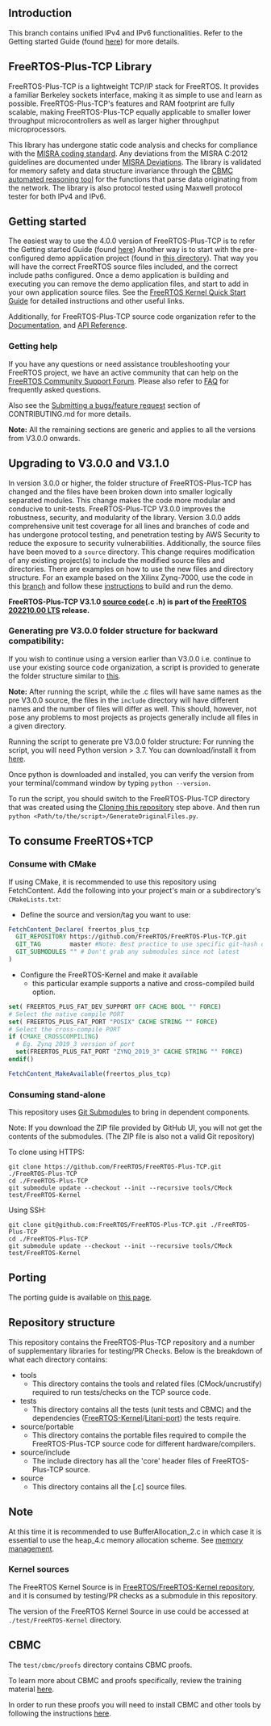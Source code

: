 ## Introduction

This branch contains unified IPv4 and IPv6 functionalities.
Refer to the Getting started Guide (found [here](https://github.com/FreeRTOS/FreeRTOS-Plus-TCP/blob/main/GettingStarted.md)) for more details.

## FreeRTOS-Plus-TCP Library
FreeRTOS-Plus-TCP is a lightweight TCP/IP stack for FreeRTOS. It provides a familiar Berkeley sockets interface, making it as simple to use and learn as possible. FreeRTOS-Plus-TCP's features and RAM footprint are fully scalable, making FreeRTOS-Plus-TCP equally applicable to smaller lower throughput microcontrollers as well as larger higher throughput microprocessors.

This library has undergone static code analysis and checks for compliance with the [MISRA coding standard](https://www.misra.org.uk/). Any deviations from the MISRA C:2012 guidelines are documented under [MISRA Deviations](https://github.com/FreeRTOS/FreeRTOS-Plus-TCP/blob/main/MISRA.md). The library is validated for memory safety and data structure invariance through the [CBMC automated reasoning tool](https://www.cprover.org/cbmc/) for the functions that parse data originating from the network. The library is also protocol tested using Maxwell protocol tester for both IPv4 and IPv6.

## Getting started
The easiest way to use the 4.0.0 version of FreeRTOS-Plus-TCP is to refer the Getting started Guide (found [here](https://github.com/FreeRTOS/FreeRTOS-Plus-TCP/blob/main/GettingStarted.md))
Another way is to start with the pre-configured demo application project (found in [this directory](https://github.com/FreeRTOS/FreeRTOS/tree/main/FreeRTOS-Plus/Demo/FreeRTOS_Plus_TCP_Minimal_Windows_Simulator)).  That way you will have the correct FreeRTOS source files included, and the correct include paths configured.  Once a demo application is building and executing you can remove the demo application files, and start to add in your own application source files.  See the [FreeRTOS Kernel Quick Start Guide](https://www.freertos.org/FreeRTOS-quick-start-guide.html) for detailed instructions and other useful links.

Additionally, for FreeRTOS-Plus-TCP source code organization refer to the [Documentation](http://www.FreeRTOS.org/FreeRTOS-Plus/FreeRTOS_Plus_TCP/TCP_Networking_Tutorial.html), and [API Reference](https://freertos.org/FreeRTOS-Plus/FreeRTOS_Plus_TCP/FreeRTOS_TCP_API_Functions.html).

### Getting help
If you have any questions or need assistance troubleshooting your FreeRTOS project, we have an active community that can help on the [FreeRTOS Community Support Forum](https://forums.freertos.org). Please also refer to [FAQ](http://www.freertos.org/FAQHelp.html) for frequently asked questions.

Also see the [Submitting a bugs/feature request](https://github.com/FreeRTOS/FreeRTOS-Plus-TCP/blob/main/.github/CONTRIBUTING.md#submitting-a-bugsfeature-request) section of CONTRIBUTING.md for more details.

**Note:** All the remaining sections are generic and applies to all the versions from V3.0.0 onwards.

## Upgrading to V3.0.0 and V3.1.0
In version 3.0.0 or higher, the folder structure of FreeRTOS-Plus-TCP has changed and the files have been broken down into smaller logically separated modules. This change makes the code more modular and conducive to unit-tests. FreeRTOS-Plus-TCP V3.0.0 improves the robustness, security, and modularity of the library. Version 3.0.0 adds comprehensive unit test coverage for all lines and branches of code and has undergone protocol testing, and penetration testing by AWS Security to reduce the exposure to security vulnerabilities. Additionally, the source files have been moved to a `source` directory. This change requires modification of any existing project(s) to include the modified source files and directories. There are examples on how to use the new files and directory structure. For an example based on the Xilinx Zynq-7000, use the code in this [branch](https://github.com/aws/amazon-freertos/tree/TCPRefactorDemo) and follow these [instructions](https://docs.aws.amazon.com/freertos/latest/userguide/getting_started_xilinx.html) to build and run the demo.

**FreeRTOS-Plus-TCP V3.1.0 [source code](https://github.com/FreeRTOS/FreeRTOS-Plus-TCP/tree/V3.1.0)(.c .h) is part of the [FreeRTOS 202210.00 LTS](https://github.com/FreeRTOS/FreeRTOS-LTS/tree/202210.00-LTS) release.**

### Generating pre V3.0.0 folder structure for backward compatibility:
If you wish to continue using a version earlier than V3.0.0 i.e. continue to use your existing source code organization, a script is provided to generate the folder structure similar to [this](https://github.com/FreeRTOS/FreeRTOS-Plus-TCP/tree/f118c8415b4373e3d6e6dbd2d5a116f7eaf27b63).

**Note:** After running the script, while the .c files will have same names as the pre V3.0.0 source, the files in the `include` directory will have different names and the number of files will differ as well. This should, however, not pose any problems to most projects as projects generally include all files in a given directory.

Running the script to generate pre V3.0.0 folder structure:
For running the script, you will need Python version > 3.7. You can download/install it from [here](https://www.python.org/downloads/).

Once python is downloaded and installed, you can verify the version from your terminal/command window by typing `python --version`.

To run the script, you should switch to the FreeRTOS-Plus-TCP directory that was created using the [Cloning this repository](#cloning-this-repository) step above.
And then run  `python <Path/to/the/script>/GenerateOriginalFiles.py`.

## To consume FreeRTOS+TCP

### Consume with CMake
If using CMake, it is recommended to use this repository using FetchContent.
Add the following into your project's main or a subdirectory's `CMakeLists.txt`:

- Define the source and version/tag you want to use:

```cmake
FetchContent_Declare( freertos_plus_tcp
  GIT_REPOSITORY https://github.com/FreeRTOS/FreeRTOS-Plus-TCP.git
  GIT_TAG        master #Note: Best practice to use specific git-hash or tagged version
  GIT_SUBMODULES "" # Don't grab any submodules since not latest
)
```

- Configure the FreeRTOS-Kernel and make it available
  - this particular example supports a native and cross-compiled build option.

```cmake
set( FREERTOS_PLUS_FAT_DEV_SUPPORT OFF CACHE BOOL "" FORCE)
# Select the native compile PORT
set( FREERTOS_PLUS_FAT_PORT "POSIX" CACHE STRING "" FORCE)
# Select the cross-compile PORT
if (CMAKE_CROSSCOMPILING)
  # Eg. Zynq 2019_3 version of port
  set(FREERTOS_PLUS_FAT_PORT "ZYNQ_2019_3" CACHE STRING "" FORCE)
endif()

FetchContent_MakeAvailable(freertos_plus_tcp)
```

### Consuming stand-alone

This repository uses [Git Submodules](https://git-scm.com/book/en/v2/Git-Tools-Submodules) to bring in dependent components.

Note: If you download the ZIP file provided by GitHub UI, you will not get the contents of the submodules. (The ZIP file is also not a valid Git repository)

To clone using HTTPS:
```
git clone https://github.com/FreeRTOS/FreeRTOS-Plus-TCP.git ./FreeRTOS-Plus-TCP
cd ./FreeRTOS-Plus-TCP
git submodule update --checkout --init --recursive tools/CMock test/FreeRTOS-Kernel
```
Using SSH:
```
git clone git@github.com:FreeRTOS/FreeRTOS-Plus-TCP.git ./FreeRTOS-Plus-TCP
cd ./FreeRTOS-Plus-TCP
git submodule update --checkout --init --recursive tools/CMock test/FreeRTOS-Kernel
```

## Porting
The porting guide is available on [this page](http://www.FreeRTOS.org/FreeRTOS-Plus/FreeRTOS_Plus_TCP/FreeRTOS_TCP_Porting.html).

## Repository structure
This repository contains the FreeRTOS-Plus-TCP repository and a number of supplementary libraries for testing/PR Checks.
Below is the breakdown of what each directory contains:
- tools
    - This directory contains the tools and related files (CMock/uncrustify) required to run tests/checks on the TCP source code.
- tests
    - This directory contains all the tests (unit tests and CBMC) and the dependencies ([FreeRTOS-Kernel](https://github.com/FreeRTOS/FreeRTOS-Kernel)/[Litani-port](https://github.com/awslabs/aws-build-accumulator)) the tests require.
- source/portable
    - This directory contains the portable files required to compile the FreeRTOS-Plus-TCP source code for different hardware/compilers.
- source/include
    - The include directory has all the 'core' header files of FreeRTOS-Plus-TCP source.
- source
    - This directory contains all the [.c] source files.

## Note
At this time it is recommended to use BufferAllocation_2.c in which case it is essential to use the heap_4.c memory allocation scheme. See [memory management](http://www.FreeRTOS.org/a00111.html).

### Kernel sources
The FreeRTOS Kernel Source is in [FreeRTOS/FreeRTOS-Kernel repository](https://github.com/FreeRTOS/FreeRTOS-Kernel), and it is consumed by testing/PR checks as a submodule in this repository.

The version of the FreeRTOS Kernel Source in use could be accessed at ```./test/FreeRTOS-Kernel``` directory.

## CBMC

The `test/cbmc/proofs` directory contains CBMC proofs.

To learn more about CBMC and proofs specifically, review the training material [here](https://model-checking.github.io/cbmc-training).

In order to run these proofs you will need to install CBMC and other tools by following the instructions [here](https://model-checking.github.io/cbmc-training/installation.html).
